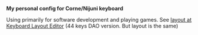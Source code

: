 **My personal config for Corne/Nijuni keyboard**

Using primarily for software development and playing games.
See [layout at Keyboard Layout Editor](http://www.keyboard-layout-editor.com/#/gists/c2faf3c001810b2d18cbe5217c842b8e) (44 keys DAO version. But layout is the same)
